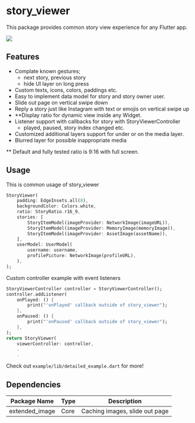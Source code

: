 # story_viewer

This package provides common story view experience for any Flutter app.

<img src="https://firebasestorage.googleapis.com/v0/b/app-monotony.appspot.com/o/assets%2Fezgif.com-resize.gif?alt=media&token=30a0bbef-fd4d-4907-9813-3a95e97e1651"/>

## Features

- Complate known gestures;
    - next story, previous story
    - hide UI layer on long press
- Custom texts, icons, colors, paddings etc.
- Easy to implement data model for story and story owner user.
- Slide out page on vertical swipe down
- Reply a story just like Instagram with text or emojis on vertical swipe up
- **Display ratio for dynamic view inside any Widget.
- Listener support with callbacks for story with StoryViewerController
    - played, paused, story index changed etc.
- Customized additional layers support for under or on the media layer.
- Blurred layer for possible inappropriate media

** Default and fully tested ratio is 9:16 with full screen.

## Usage

This is common usage of story_viewer

``` Dart
StoryViewer(
    padding: EdgeInsets.all(8),
    backgroundColor: Colors.white,
    ratio: StoryRatio.r16_9,
    stories: [
        StoryItemModel(imageProvider: NetworkImage(imageURL)),
        StoryItemModel(imageProvider: MemoryImage(memoryImage)),
        StoryItemModel(imageProvider: AssetImage(assetName)),
    ],
    userModel: UserModel(
        username: username,
        profilePicture: NetworkImage(profileURL),
    ),
);
```
Custom controller example with event listeners

``` Dart
StoryViewerController controller = StoryViewerController();
controller.addListener(
    onPlayed: () {
        print("'onPlayed' callback outside of story_viewer");
    },
    onPaused: () {
        print("'onPaused' callback outside of story_viewer");
    },
);
return StoryViewer(
    viewerController: controller,
    .
    .
```

Check out ```example/lib/detailed_example.dart``` for more!

## Dependencies

| Package Name| Type | Description | 
| ----------- | ----------- | ----------- |
| extended_image| Core | Caching images, slide out page |